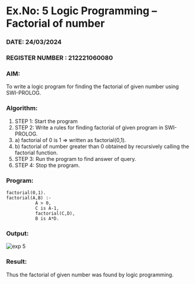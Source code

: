 # Ex.No: 5   Logic Programming – Factorial of number   
### DATE: 24/03/2024                                                                           
### REGISTER NUMBER : 212221060080
### AIM: 
To  write  a logic program for finding the factorial of given number using SWI-PROLOG. 
### Algorithm:
1. STEP 1: Start the program
2. STEP 2:  Write a rules for finding factorial of given program in SWI-PROLOG.
3.   a)	factorial of 0 is 1 => written as factorial(0,1).
4.   b)	factorial of number greater than 0 obtained by recursively calling the factorial    function.
5. STEP 3: Run the program  to find answer of  query.
6. STEP 4: Stop the program.

### Program:
~~~
factorial(0,1).
factorial(A,B) :-  
           A > 0, 
           C is A-1,
           factorial(C,D),
           B is A*D.
~~~



### Output:
![exp 5](https://github.com/Hariniinirah/AI_Lab_2023-24/assets/139902887/e233e425-fe91-4684-aa05-8918bce39b80)




### Result:
Thus the factorial of given number was found by logic programming. 
